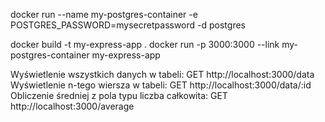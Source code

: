 docker run --name my-postgres-container -e POSTGRES_PASSWORD=mysecretpassword -d postgres

docker build -t my-express-app .
docker run -p 3000:3000 --link my-postgres-container my-express-app

Wyświetlenie wszystkich danych w tabeli: GET http://localhost:3000/data
Wyświetlenie n-tego wiersza w tabeli: GET http://localhost:3000/data/:id
Obliczenie średniej z pola typu liczba całkowita: GET http://localhost:3000/average